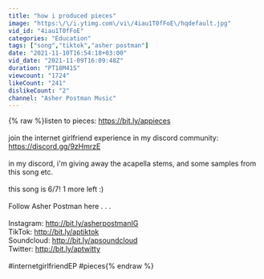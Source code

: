 ```yaml
---
title: "how i produced pieces"
image: "https:\/\/i.ytimg.com\/vi\/4iau1T0fFoE\/hqdefault.jpg"
vid_id: "4iau1T0fFoE"
categories: "Education"
tags: ["song","tiktok","asher postman"]
date: "2021-11-10T16:54:18+03:00"
vid_date: "2021-11-09T16:09:48Z"
duration: "PT18M41S"
viewcount: "1724"
likeCount: "241"
dislikeCount: "2"
channel: "Asher Postman Music"
---
```

{% raw %}listen to pieces: <a rel="nofollow" target="blank" href="https://bit.ly/appieces">https://bit.ly/appieces</a><br /><br />join the internet girlfriend experience in my discord community: <a rel="nofollow" target="blank" href="https://discord.gg/9zHmrzE">https://discord.gg/9zHmrzE</a> <br /><br />in my discord, i'm giving away the acapella stems, and some samples from this song etc. <br /><br />this song is 6/7! 1 more left :)<br /><br />Follow Asher Postman here . . .<br /><br />Instagram: <a rel="nofollow" target="blank" href="http://bit.ly/asherpostmanIG​">http://bit.ly/asherpostmanIG​</a><br />TikTok: <a rel="nofollow" target="blank" href="http://bit.ly/aptiktok​">http://bit.ly/aptiktok​</a><br />Soundcloud: <a rel="nofollow" target="blank" href="http://bit.ly/apsoundcloud​">http://bit.ly/apsoundcloud​</a><br />Twitter: <a rel="nofollow" target="blank" href="http://bit.ly/aptwitty">http://bit.ly/aptwitty</a><br /><br />#internetgirlfriendEP #pieces{% endraw %}
